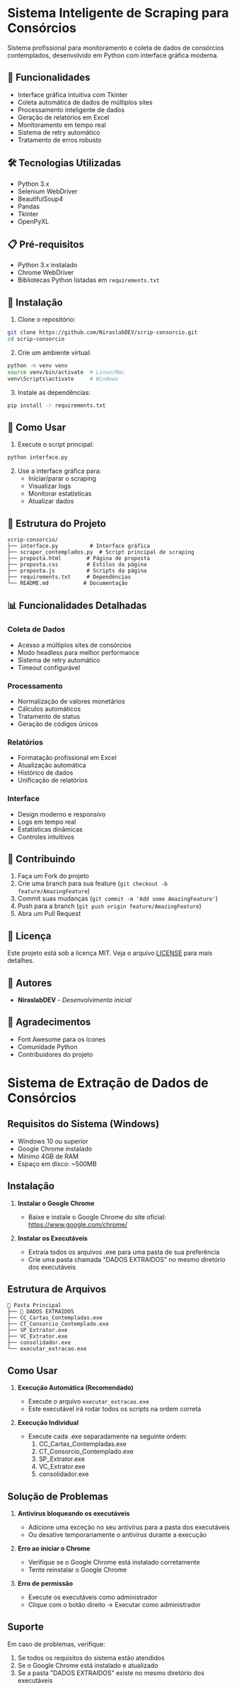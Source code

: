 # Sistema Inteligente de Scraping para Consórcios

Sistema profissional para monitoramento e coleta de dados de consórcios contemplados, desenvolvido em Python com interface gráfica moderna.

## 🚀 Funcionalidades

- Interface gráfica intuitiva com Tkinter
- Coleta automática de dados de múltiplos sites
- Processamento inteligente de dados
- Geração de relatórios em Excel
- Monitoramento em tempo real
- Sistema de retry automático
- Tratamento de erros robusto

## 🛠️ Tecnologias Utilizadas

- Python 3.x
- Selenium WebDriver
- BeautifulSoup4
- Pandas
- Tkinter
- OpenPyXL

## 📋 Pré-requisitos

- Python 3.x instalado
- Chrome WebDriver
- Bibliotecas Python listadas em `requirements.txt`

## 🔧 Instalação

1. Clone o repositório:

```bash
git clone https://github.com/NiraslabDEV/scrip-consorcio.git
cd scrip-consorcio
```

2. Crie um ambiente virtual:

```bash
python -m venv venv
source venv/bin/activate  # Linux/Mac
venv\Scripts\activate     # Windows
```

3. Instale as dependências:

```bash
pip install -r requirements.txt
```

## 🎯 Como Usar

1. Execute o script principal:

```bash
python interface.py
```

2. Use a interface gráfica para:
   - Iniciar/parar o scraping
   - Visualizar logs
   - Monitorar estatísticas
   - Atualizar dados

## 📁 Estrutura do Projeto

```
scrip-consorcio/
├── interface.py          # Interface gráfica
├── scraper_contemplados.py  # Script principal de scraping
├── proposta.html        # Página de proposta
├── proposta.css         # Estilos da página
├── proposta.js          # Scripts da página
├── requirements.txt     # Dependências
└── README.md           # Documentação
```

## 📊 Funcionalidades Detalhadas

### Coleta de Dados

- Acesso a múltiplos sites de consórcios
- Modo headless para melhor performance
- Sistema de retry automático
- Timeout configurável

### Processamento

- Normalização de valores monetários
- Cálculos automáticos
- Tratamento de status
- Geração de códigos únicos

### Relatórios

- Formatação profissional em Excel
- Atualização automática
- Histórico de dados
- Unificação de relatórios

### Interface

- Design moderno e responsivo
- Logs em tempo real
- Estatísticas dinâmicas
- Controles intuitivos

## 🤝 Contribuindo

1. Faça um Fork do projeto
2. Crie uma branch para sua feature (`git checkout -b feature/AmazingFeature`)
3. Commit suas mudanças (`git commit -m 'Add some AmazingFeature'`)
4. Push para a branch (`git push origin feature/AmazingFeature`)
5. Abra um Pull Request

## 📝 Licença

Este projeto está sob a licença MIT. Veja o arquivo [LICENSE](LICENSE) para mais detalhes.

## 👥 Autores

- **NiraslabDEV** - _Desenvolvimento inicial_

## 🙏 Agradecimentos

- Font Awesome para os ícones
- Comunidade Python
- Contribuidores do projeto

# Sistema de Extração de Dados de Consórcios

## Requisitos do Sistema (Windows)

- Windows 10 ou superior
- Google Chrome instalado
- Mínimo 4GB de RAM
- Espaço em disco: ~500MB

## Instalação

1. **Instalar o Google Chrome**

   - Baixe e instale o Google Chrome do site oficial: https://www.google.com/chrome/

2. **Instalar os Executáveis**
   - Extraia todos os arquivos .exe para uma pasta de sua preferência
   - Crie uma pasta chamada "DADOS EXTRAIDOS" no mesmo diretório dos executáveis

## Estrutura de Arquivos

```
📁 Pasta Principal
├── 📁 DADOS EXTRAIDOS
├── CC_Cartas_Contempladas.exe
├── CT_Consorcio_Contemplado.exe
├── SP_Extrator.exe
├── VC_Extrator.exe
├── consolidador.exe
└── executar_extracao.exe
```

## Como Usar

1. **Execução Automática (Recomendado)**

   - Execute o arquivo `executar_extracao.exe`
   - Este executável irá rodar todos os scripts na ordem correta

2. **Execução Individual**
   - Execute cada .exe separadamente na seguinte ordem:
     1. CC_Cartas_Contempladas.exe
     2. CT_Consorcio_Contemplado.exe
     3. SP_Extrator.exe
     4. VC_Extrator.exe
     5. consolidador.exe

## Solução de Problemas

1. **Antivírus bloqueando os executáveis**

   - Adicione uma exceção no seu antivírus para a pasta dos executáveis
   - Ou desative temporariamente o antivírus durante a execução

2. **Erro ao iniciar o Chrome**

   - Verifique se o Google Chrome está instalado corretamente
   - Tente reinstalar o Google Chrome

3. **Erro de permissão**
   - Execute os executáveis como administrador
   - Clique com o botão direito -> Executar como administrador

## Suporte

Em caso de problemas, verifique:

1. Se todos os requisitos do sistema estão atendidos
2. Se o Google Chrome está instalado e atualizado
3. Se a pasta "DADOS EXTRAIDOS" existe no mesmo diretório dos executáveis
